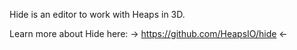 Hide is an editor to work with Heaps in 3D.

Learn more about Hide here: -> https://github.com/HeapsIO/hide <-